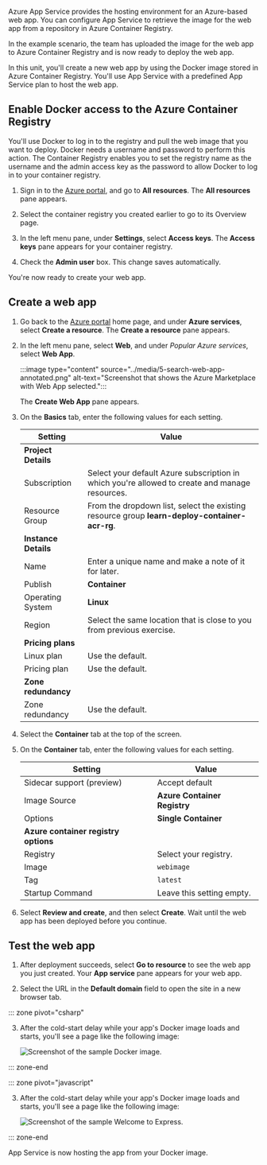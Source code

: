 Azure App Service provides the hosting environment for an Azure-based web app. You can configure App Service to retrieve the image for the web app from a repository in Azure Container Registry. 

In the example scenario, the team has uploaded the image for the web app to Azure Container Registry and is now ready to deploy the web app.

In this unit, you'll create a new web app by using the Docker image stored in Azure Container Registry. You'll use App Service with a predefined App Service plan to host the web app.

## Enable Docker access to the Azure Container Registry

You'll use Docker to log in to the registry and pull the web image that you want to deploy. Docker needs a username and password to perform this action. The Container Registry enables you to set the registry name as the username and the admin access key as the password to allow Docker to log in to your container registry.

1. Sign in to the [Azure portal](https://portal.azure.com/?azure-portal=true), and go to **All resources**. The **All resources** pane appears.

1. Select the container registry you created earlier to go to its Overview page.

1. In the left menu pane, under **Settings**, select **Access keys**. The **Access keys** pane appears for your container registry.

1. Check the **Admin user** box. This change saves automatically.

You're now ready to create your web app.

## Create a web app

1. Go back to the [Azure portal](https://portal.azure.com/?azure-portal=true) home page, and under **Azure services**, select **Create a resource**. The **Create a resource** pane appears.

1. In the left menu pane, select **Web**, and under *Popular Azure services*, select **Web App**.

    :::image type="content" source="../media/5-search-web-app-annotated.png" alt-text="Screenshot that shows the Azure Marketplace with Web App selected.":::

    The **Create Web App** pane appears.

1. On the **Basics** tab, enter the following values for each setting.

    | Setting | Value |
    |---|---|
    | **Project Details** |
    | Subscription | Select your default Azure subscription in which you're allowed to create and manage resources. |
    | Resource Group | From the dropdown list, select the existing resource group **learn-deploy-container-acr-rg**. |
    | **Instance Details** |
    | Name | Enter a unique name and make a note of it for later. |
    | Publish | **Container** |
    | Operating System | **Linux** |
    | Region | Select the same location that is close to you from previous exercise. |
    | **Pricing plans** |
    | Linux plan | Use the default. |
    | Pricing plan | Use the default. |
    | **Zone redundancy** |
    | Zone redundancy | Use the default. |

1. Select the **Container** tab at the top of the screen.

1. On the **Container** tab, enter the following values for each setting.

    | Setting | Value |
    |---|---|
    | Sidecar support (preview) | Accept default |
    | Image Source | **Azure Container Registry** |
    | Options | **Single Container** |
    | **Azure container registry options** |
    | Registry | Select your registry. |
    | Image | `webimage` |
    | Tag | `latest` |
    | Startup Command | Leave this setting empty. |

1. Select **Review and create**, and then select **Create**. Wait until the web app has been deployed before you continue.

## Test the web app

1. After deployment succeeds, select **Go to resource** to see the web app you just created. Your **App service** pane appears for your web app.

2. Select the URL in the **Default domain** field to open the site in a new browser tab.

::: zone pivot="csharp"

3. After the cold-start delay while your app's Docker image loads and starts, you'll see a page like the following image:

    ![Screenshot of the sample Docker image.](../media/5-sample-web-app-dotnet.png)

::: zone-end

::: zone pivot="javascript"

3. After the cold-start delay while your app's Docker image loads and starts, you'll see a page like the following image:

    ![Screenshot of the sample Welcome to Express.](../media/5-sample-web-app-node.png)

::: zone-end

App Service is now hosting the app from your Docker image.
